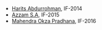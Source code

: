 - [Harits Abdurrohman](https://github.com/otakbeku), IF-2014
- [Azzam S.A](https://github.com/azzamsa/), IF-2015
- [Mahendra Okza Pradhana](https://github.com/okzapradhana/), IF-2016